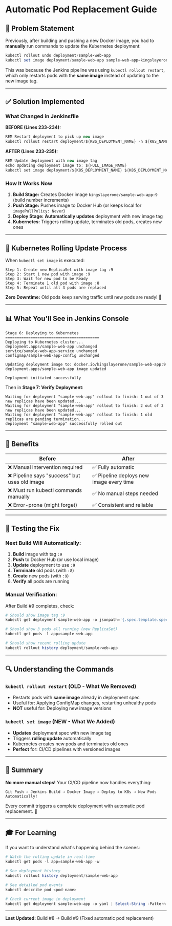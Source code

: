 # Automatic Pod Replacement Guide

## 🎯 Problem Statement

Previously, after building and pushing a new Docker image, you had to **manually** run commands to update the Kubernetes deployment:

```powershell
kubectl rollout undo deployment/sample-web-app
kubectl set image deployment/sample-web-app sample-web-app=kingslayerone/sample-web-app:8
```

This was because the Jenkins pipeline was using `kubectl rollout restart`, which only restarts pods with the **same image** instead of updating to the new image tag.

---

## ✅ Solution Implemented

### What Changed in Jenkinsfile

**BEFORE (Lines 233-234):**
```groovy
REM Restart deployment to pick up new image
kubectl rollout restart deployment/${K8S_DEPLOYMENT_NAME} -n ${K8S_NAMESPACE} --kubeconfig=%KUBECONFIG%
```

**AFTER (Lines 233-235):**
```groovy
REM Update deployment with new image tag
echo Updating deployment image to: ${FULL_IMAGE_NAME}
kubectl set image deployment/${K8S_DEPLOYMENT_NAME} ${K8S_DEPLOYMENT_NAME}=${FULL_IMAGE_NAME} -n ${K8S_NAMESPACE} --kubeconfig=%KUBECONFIG%
```

### How It Works Now

1. **Build Stage:** Creates Docker image `kingslayerone/sample-web-app:9` (build number increments)
2. **Push Stage:** Pushes image to Docker Hub (or keeps local for `imagePullPolicy: Never`)
3. **Deploy Stage:** **Automatically updates** deployment with new image tag
4. **Kubernetes:** Triggers rolling update, terminates old pods, creates new ones

---

## 🔄 Kubernetes Rolling Update Process

When `kubectl set image` is executed:

```
Step 1: Create new ReplicaSet with image tag :9
Step 2: Start 1 new pod with image :9
Step 3: Wait for new pod to be Ready
Step 4: Terminate 1 old pod with image :8
Step 5: Repeat until all 3 pods are replaced
```

**Zero Downtime:** Old pods keep serving traffic until new pods are ready! 🎉

---

## 📊 What You'll See in Jenkins Console

```
Stage 6: Deploying to Kubernetes
=========================================
Deploying to Kubernetes cluster...
deployment.apps/sample-web-app unchanged
service/sample-web-app-service unchanged
configmap/sample-web-app-config unchanged

Updating deployment image to: docker.io/kingslayerone/sample-web-app:9
deployment.apps/sample-web-app image updated

Deployment initiated successfully
```

Then in **Stage 7: Verify Deployment**:
```
Waiting for deployment "sample-web-app" rollout to finish: 1 out of 3 new replicas have been updated...
Waiting for deployment "sample-web-app" rollout to finish: 2 out of 3 new replicas have been updated...
Waiting for deployment "sample-web-app" rollout to finish: 1 old replicas are pending termination...
deployment "sample-web-app" successfully rolled out
```

---

## 🎯 Benefits

| Before | After |
|--------|-------|
| ❌ Manual intervention required | ✅ Fully automatic |
| ❌ Pipeline says "success" but uses old image | ✅ Pipeline deploys new image every time |
| ❌ Must run kubectl commands manually | ✅ No manual steps needed |
| ❌ Error-prone (might forget) | ✅ Consistent and reliable |

---

## 🧪 Testing the Fix

### Next Build Will Automatically:

1. **Build** image with tag `:9`
2. **Push** to Docker Hub (or use local image)
3. **Update** deployment to use `:9`
4. **Terminate** old pods (with `:8`)
5. **Create** new pods (with `:9`)
6. **Verify** all pods are running

### Manual Verification:

After Build #9 completes, check:

```powershell
# Should show image tag :9
kubectl get deployment sample-web-app -o jsonpath='{.spec.template.spec.containers[0].image}'

# Should show 3 pods all running (new ReplicaSet)
kubectl get pods -l app=sample-web-app

# Should show recent rolling update
kubectl rollout history deployment/sample-web-app
```

---

## 🔍 Understanding the Commands

### `kubectl rollout restart` (OLD - What We Removed)
- Restarts pods with **same image** already in deployment spec
- Useful for: Applying ConfigMap changes, restarting unhealthy pods
- **NOT** useful for: Deploying new image versions

### `kubectl set image` (NEW - What We Added)
- **Updates** deployment spec with new image tag
- Triggers **rolling update** automatically
- Kubernetes creates new pods and terminates old ones
- **Perfect** for: CI/CD pipelines with versioned images

---

## 📝 Summary

**No more manual steps!** Your CI/CD pipeline now handles everything:

```
Git Push → Jenkins Build → Docker Image → Deploy to K8s → New Pods Automatically!
```

Every commit triggers a complete deployment with automatic pod replacement. 🚀

---

## 🎓 For Learning

If you want to understand what's happening behind the scenes:

```powershell
# Watch the rolling update in real-time
kubectl get pods -l app=sample-web-app -w

# See deployment history
kubectl rollout history deployment/sample-web-app

# See detailed pod events
kubectl describe pod <pod-name>

# Check current image in deployment
kubectl get deployment sample-web-app -o yaml | Select-String -Pattern "image:"
```

---

**Last Updated:** Build #8 → Build #9 (Fixed automatic pod replacement)
